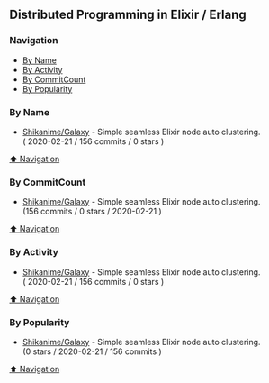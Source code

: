 ## Distributed Programming in Elixir / Erlang

### Navigation

- [By Name](#by-name)
- [By Activity](#by-activity)
- [By CommitCount](#by-commitcount)
- [By Popularity](#by-popularity)

### By Name
<!-- PROJECTS_LIST -->
- [Shikanime/Galaxy](https://github.com/Shikanime/Galaxy) - Simple seamless Elixir node auto clustering. <br/> ( 2020-02-21 / 156 commits / 0 stars )
<!-- /PROJECTS_LIST -->

[⬆ Navigation](#navigation)

### By CommitCount
<!-- COMMITCOUNT_LIST -->
- [Shikanime/Galaxy](https://github.com/Shikanime/Galaxy) - Simple seamless Elixir node auto clustering. <br/> (156 commits / 0 stars / 2020-02-21 )
<!-- /COMMITCOUNT_LIST -->
[⬆ Navigation](#navigation)

### By Activity
<!-- ACTIVITY_LIST -->
- [Shikanime/Galaxy](https://github.com/Shikanime/Galaxy) - Simple seamless Elixir node auto clustering. <br/> ( 2020-02-21 / 156 commits / 0 stars )
<!-- /ACTIVITY_LIST -->

[⬆ Navigation](#navigation)

### By Popularity
<!-- POPULARITY_LIST -->
- [Shikanime/Galaxy](https://github.com/Shikanime/Galaxy) - Simple seamless Elixir node auto clustering. <br/> (0 stars / 2020-02-21 / 156 commits )
<!-- /POPULARITY_LIST -->

[⬆ Navigation](#navigation)
